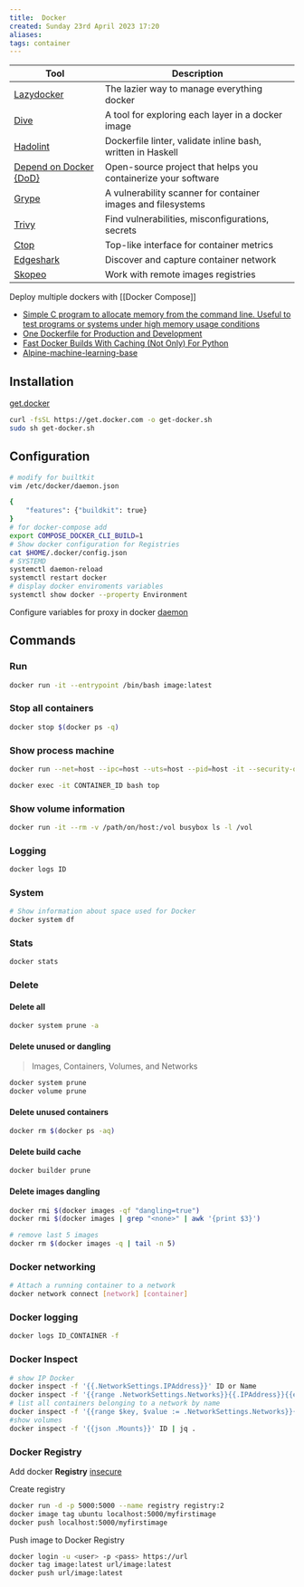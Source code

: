 ```yaml
---
title:  Docker
created: Sunday 23rd April 2023 17:20
aliases: 
tags: container
---
```


| Tool                                                                      | Description                                                   |
| ------------------------------------------------------------------------- | ------------------------------------------------------------- |
| [Lazydocker](https://github.com/jesseduffield/lazydocker)                 | The lazier way to manage everything docker                    |
| [Dive](https://github.com/wagoodman/dive)                                 | A tool for exploring each layer in a docker image             |
| [Hadolint](https://github.com/hadolint/hadolint)                          | Dockerfile linter, validate inline bash, written in Haskell   |
| [Depend on Docker {DoD}](https://github.com/datasailors/depend-on-docker) | Open-source project that helps you containerize your software |
| [Grype](https://github.com/anchore/grype)                                 | A vulnerability scanner for container images and filesystems  |
| [Trivy](https://github.com/aquasecurity/trivy)                            | Find vulnerabilities, misconfigurations, secrets              |
| [Ctop](https://github.com/bcicen/ctop)                                    | Top-like interface for container metrics                      |
| [Edgeshark](https://github.com/siemens/edgeshark)                         | Discover and capture container network                        |
| [Skopeo](https://github.com/containers/skopeo)                                                                          | Work with remote images registries                                                              |

Deploy multiple dockers with [[Docker Compose]]

- [Simple C program to allocate memory from the command line. Useful to test programs or systems under high memory usage conditions](https://github.com/julman99/eatmemory)
- [One Dockerfile for Production and Development](https://zach.codes/one-dockerfile-for-production-and-development/)
- [Fast Docker Builds With Caching (Not Only) For Python](https://towardsdatascience.com/fast-docker-builds-with-caching-for-python-533ddc3b0057)
- [Alpine-machine-learning-base](https://github.com/petronetto/alpine-machine-learning-base)

## Installation

[get.docker](https://get.docker.com/)

```bash
curl -fsSL https://get.docker.com -o get-docker.sh
sudo sh get-docker.sh
```

## Configuration

```bash
# modify for builtkit
vim /etc/docker/daemon.json

{
    "features": {"buildkit": true}
}
# for docker-compose add
export COMPOSE_DOCKER_CLI_BUILD=1
# Show docker configuration for Registries
cat $HOME/.docker/config.json
# SYSTEMD
systemctl daemon-reload
systemctl restart docker
# display docker enviroments variables
systemctl show docker --property Environment
```

Configure variables for proxy in docker [daemon](https://docs.docker.com/config/daemon/systemd/)

## Commands

### Run

```bash
docker run -it --entrypoint /bin/bash image:latest
```

### Stop all containers

```bash
docker stop $(docker ps -q)
```

### Show process machine

```bash
docker run --net=host --ipc=host --uts=host --pid=host -it --security-opt=seccomp=unconfined --privileged ubuntu top

docker exec -it CONTAINER_ID bash top
```

### Show volume information

```bash
docker run -it --rm -v /path/on/host:/vol busybox ls -l /vol
```

### Logging

```bash
docker logs ID
```

### System 

```bash
# Show information about space used for Docker
docker system df
```

### Stats

```bash
docker stats
```


### Delete

#### Delete all

```bash
docker system prune -a
```

#### Delete unused or dangling

> Images, Containers, Volumes, and Networks

```bash
docker system prune
docker volume prune
```

#### Delete unused containers

```bash
docker rm $(docker ps -aq)
```

#### Delete build cache

```bash
docker builder prune
```

#### Delete images dangling

```bash
docker rmi $(docker images -qf "dangling=true")
docker rmi $(docker images | grep "<none>" | awk '{print $3}')

# remove last 5 images
docker rm $(docker images -q | tail -n 5)
```

### Docker networking

```bash
# Attach a running container to a network
docker network connect [network] [container]
```


### Docker logging

```bash
docker logs ID_CONTAINER -f
```

### Docker Inspect

```bash
# show IP Docker
docker inspect -f '{{.NetworkSettings.IPAddress}}' ID or Name
docker inspect -f '{{range .NetworkSettings.Networks}}{{.IPAddress}}{{end}}' ID or Name
# list all containers belonging to a network by name
docker inspect -f '{{range $key, $value := .NetworkSettings.Networks}}{{$key}} {{end}}' ID or Name
#show volumes
docker inspect -f '{{json .Mounts}}' ID | jq .
```

### Docker Registry

Add docker **Registry** [insecure](https://docs.docker.com/registry/insecure/)

Create registry

```bash
docker run -d -p 5000:5000 --name registry registry:2
docker image tag ubuntu localhost:5000/myfirstimage
docker push localhost:5000/myfirstimage
```

Push image to Docker Registry

```bash
docker login -u <user> -p <pass> https://url
docker tag image:latest url/image:latest
docker push url/image:latest
```